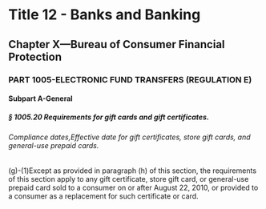 
# Title 12 - Banks and Banking
## Chapter X—Bureau of Consumer Financial Protection
### PART 1005-ELECTRONIC FUND TRANSFERS (REGULATION E)
#### Subpart A-General
##### § 1005.20 Requirements for gift cards and gift certificates.
###### Compliance dates,Effective date for gift certificates, store gift cards, and general-use prepaid cards.

(g)-(1)Except as provided in paragraph (h) of this section, the requirements of this section apply to any gift certificate, store gift card, or general-use prepaid card sold to a consumer on or after August 22, 2010, or provided to a consumer as a replacement for such certificate or card.
